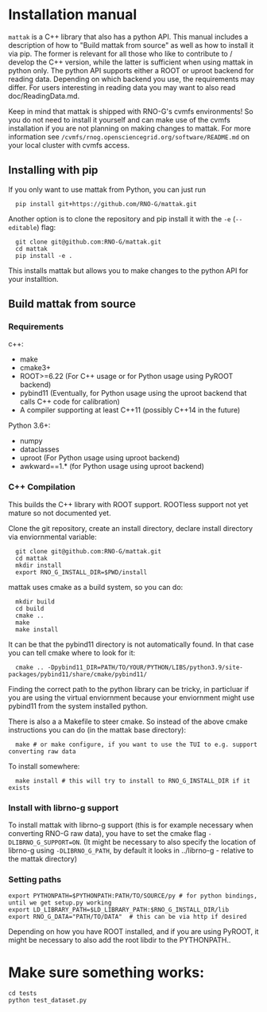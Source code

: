 # Installation manual

`mattak` is a C++ library that also has a python API. This manual includes a description of how to "Build mattak from source" as well as how to install it via pip. The former is relevant for all those who like to contribute to / develop the C++ version, while the latter is sufficient when using mattak in python only. The python API supports either a ROOT or uproot backend for reading data. Depending on which backend you use, the requirements may differ. For users interesting in reading data you may want to also read doc/ReadingData.md.

Keep in mind that mattak is shipped with RNO-G's cvmfs environments! So you do not need to install it yourself and can make use of the cvmfs installation if you are not planning on making changes to mattak. For more information see `/cvmfs/rnog.opensciencegrid.org/software/README.md` on your local cluster with cvmfs access.

## Installing with pip

If you only want to use mattak from Python, you can just run
```
  pip install git+https://github.com/RNO-G/mattak.git
```
Another option is to clone the repository and pip install it with the `-e` (`--editable`) flag:
```
  git clone git@github.com:RNO-G/mattak.git
  cd mattak
  pip install -e .
```
This installs mattak but allows you to make changes to the python API for your installtion.


## Build mattak from source

### Requirements

c++:
 - make
 - cmake3+
 - ROOT>=6.22 (For C++ usage or for Python usage using PyROOT backend)
 - pybind11 (Eventually, for Python usage using the uproot backend that calls C++ code for calibration)
 - A compiler supporting at least C++11  (possibly C++14 in the future)

Python 3.6+:
 - numpy
 - dataclasses
 - uproot  (For Python usage using uproot backend)
 - awkward==1.\* (for Python usage using uproot backend)


### C++ Compilation
This builds the C++ library with ROOT support. ROOTless support not yet mature so not documented yet.

Clone the git repository, create an install directory, declare install directory via enviornmental variable:
```
  git clone git@github.com:RNO-G/mattak.git
  cd mattak
  mkdir install
  export RNO_G_INSTALL_DIR=$PWD/install
```
mattak uses cmake as a build system, so you can do:
```
  mkdir build
  cd build
  cmake ..
  make
  make install
```
It can be that the pybind11 directory is not automatically found. In that case you can tell cmake where to look for it:
```
  cmake .. -Dpybind11_DIR=PATH/TO/YOUR/PYTHON/LIBS/python3.9/site-packages/pybind11/share/cmake/pybind11/
```
Finding the correct path to the python library can be tricky, in particluar if you are using the virtual enviornment because your enviornment might use pybind11 from the system installed python.

There is also a a Makefile to steer cmake. So instead of the above cmake instructions you can do (in the mattak base directory):
```
  make # or make configure, if you want to use the TUI to e.g. support converting raw data
```
To install somewhere:
```
  make install # this will try to install to RNO_G_INSTALL_DIR if it exists
```

### Install with librno-g support
To install mattak with librno-g support (this is for example necessary when converting RNO-G raw data), you have to set the cmake flag `-DLIBRNO_G_SUPPORT=ON`. (It might be necessary to also specify the location of librno-g using `-DLIBRNO_G_PATH`, by default it looks in ../librno-g - relative to the mattak directory)

### Setting paths

```
export PYTHONPATH=$PYTHONPATH:PATH/TO/SOURCE/py # for python bindings, until we get setup.py working
export LD_LIBRARY_PATH=$LD_LIBRARY_PATH:$RNO_G_INSTALL_DIR/lib
export RNO_G_DATA="PATH/TO/DATA"  # this can be via http if desired
```

Depending on how you have ROOT installed, and if you are using PyROOT, it might be necessary to also add the root libdir to the PYTHONPATH..

# Make sure something works:
```
cd tests
python test_dataset.py
```
